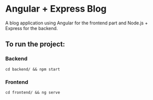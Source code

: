 # Angular + Express Blog

A blog application using Angular for the frontend part and Node.js + Express for the backend.
## To run the project:
### Backend
~~~
cd backend/ && npm start
~~~
### Frontend
~~~
cd frontend/ && ng serve
~~~